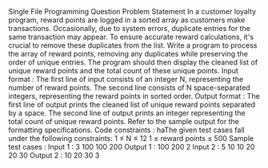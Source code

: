 Single File Programming Question
Problem Statement
In a customer loyalty program, reward points are logged in a sorted array as customers make transactions. Occasionally, due to system errors, duplicate entries for the same transaction may appear. To ensure accurate reward calculations, it's crucial to remove these duplicates from the list.
Write a program to process the array of reward points, removing any duplicates while preserving the order of unique entries. The program should then display the cleaned list of unique reward points and the total count of these unique points.
Input format :
The first line of input consists of an integer N, representing the number of reward points.
The second line consists of N space-separated integers, representing the reward points in sorted order.
Output format :
The first line of output prints the cleaned list of unique reward points separated by a space.
The second line of output prints an integer representing the total count of unique reward points.
Refer to the sample output for the formatting specifications.
Code constraints :
haThe given test cases fall under the following constraints:
1 ≤ N ≤ 12
1 ≤ reward points ≤ 500
Sample test cases :
Input 1 :
3 100 100 200
Output 1 :
100 200 2
Input 2 :
5 10 10 20 20 30
Output 2 :
10 20 30 3

